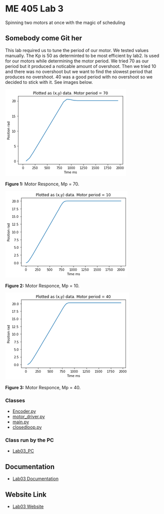 # ME 405 Lab 3

Spinning two motors at once with the magic of scheduling

## Somebody come Git her

This lab required us to tune the period of our motor. We tested values manually.
The Kp is 50 as determinted to be most efficient by lab2. Is used for our motors while determining the motor period.
We tried 70 as our period but it produced a noticable amount of overshoot. Then we tried 10 and there was no overshoot
but we want to find the slowest period that produces no overshoot. 40 was a good period with no overshoot so we decided to stick with it. See images below.


![Mp10](MP70.png)

__Figure 1:__ Motor Responce, Mp = 70.


![Mp20](MP10.png)

__Figure 2:__ Motor Responce, Mp = 10.


![Mp50](MP40.png)

__Figure 3:__ Motor Responce, Mp = 40.


### Classes

* [Encoder.py](https://github.com/danrmunic/405Lab3/blob/main/src/Encoder.py)
* [motor_driver.py](https://github.com/danrmunic/405Lab3/blob/main/src/motor_driver.py)
* [main.py](https://github.com/danrmunic/405Lab3/blob/main/src/main.py)
* [closedloop.py](https://github.com/danrmunic/405Lab3/blob/main/src/closedloop.py)

### Class run by the PC

* [Lab03_PC](https://github.com/danrmunic/405Lab3/blob/main/src/Lab03_PC.py)

## Documentation

* [Lab03 Documentation](https://github.com/danrmunic/405Lab3)

## Website Link

* [Lab03 Website](https://danrmunic.github.io/405Labs/docs/index.html)
